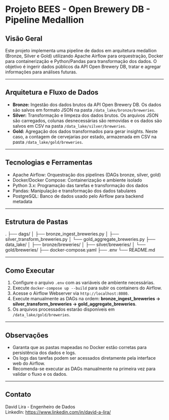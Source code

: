 # Projeto BEES - Open Brewery DB - Pipeline Medallion

## Visão Geral

Este projeto implementa uma pipeline de dados em arquitetura medallion (Bronze, Silver e Gold) utilizando Apache Airflow para orquestração, Docker para containerização e Python/Pandas para transformação dos dados. O objetivo é ingerir dados públicos da API Open Brewery DB, tratar e agregar informações para análises futuras.

---

## Arquitetura e Fluxo de Dados

- **Bronze:** Ingestão dos dados brutos da API Open Brewery DB. Os dados são salvos em formato JSON na pasta `/data_lake/bronze/breweries`.
- **Silver:** Transformação e limpeza dos dados brutos. Os arquivos JSON são carregados, colunas desnecessárias são removidas e os dados são salvos em CSV na pasta `/data_lake/silver/breweries`.
- **Gold:** Agregação dos dados transformados para gerar insights. Neste caso, a contagem de cervejarias por estado, armazenada em CSV na pasta `/data_lake/gold/breweries`.

---

## Tecnologias e Ferramentas

- Apache Airflow: Orquestração dos pipelines (DAGs bronze, silver, gold)
- Docker/Docker Compose: Containerização e ambiente isolado
- Python 3.x: Programação das tarefas e transformação dos dados
- Pandas: Manipulação e transformação dos dados tabulares
- PostgreSQL: Banco de dados usado pelo Airflow para backend metadata

---

## Estrutura de Pastas

.
├── dags/
│ ├── bronze_ingest_breweries.py
│ ├── silver_transform_breweries.py
│ └── gold_aggregate_breweries.py
├── data_lake/
│ ├── bronze/breweries/
│ ├── silver/breweries/
│ └── gold/breweries/
├── docker-compose.yaml
├── .env
└── README.md


---

## Como Executar

1. Configure o arquivo `.env` com as variáveis de ambiente necessárias.
2. Execute `docker-compose up --build` para subir os containers do Airflow.
3. Acesse o Airflow Webserver via `http://localhost:8080`.
4. Execute manualmente as DAGs na ordem: **bronze_ingest_breweries → silver_transform_breweries → gold_aggregate_breweries**.
5. Os arquivos processados estarão disponíveis em `/data_lake/gold/breweries`.

---

## Observações

- Garanta que as pastas mapeadas no Docker estão corretas para persistência dos dados e logs.
- Os logs das tarefas podem ser acessados diretamente pela interface web do Airflow.
- Recomenda-se executar as DAGs manualmente na primeira vez para validar o fluxo e os dados.

---

## Contato

David Lira - Engenheiro de Dados  
LinkedIn: https://www.linkedin.com/in/david-a-lira/
